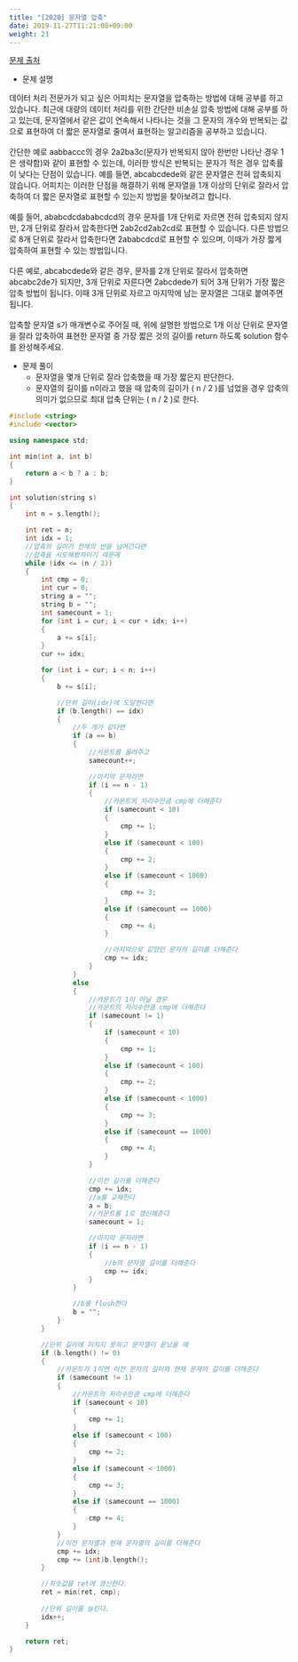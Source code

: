 ```yaml
---
title: "[2020] 문자열 압축"
date: 2019-11-27T11:21:08+09:00
weight: 21
---
```


[문제 출처](https://programmers.co.kr/learn/courses/30/lessons/60057)

- 문제 설명
	
>
데이터 처리 전문가가 되고 싶은 어피치는 문자열을 압축하는 방법에 대해 공부를 하고 있습니다. 최근에 대량의 데이터 처리를 위한 간단한 비손실 압축 방법에 대해 공부를 하고 있는데, 문자열에서 같은 값이 연속해서 나타나는 것을 그 문자의 개수와 반복되는 값으로 표현하여 더 짧은 문자열로 줄여서 표현하는 알고리즘을 공부하고 있습니다.<br>
<br>
간단한 예로 aabbaccc의 경우 2a2ba3c(문자가 반복되지 않아 한번만 나타난 경우 1은 생략함)와 같이 표현할 수 있는데, 이러한 방식은 반복되는 문자가 적은 경우 압축률이 낮다는 단점이 있습니다. 예를 들면, abcabcdede와 같은 문자열은 전혀 압축되지 않습니다. 어피치는 이러한 단점을 해결하기 위해 문자열을 1개 이상의 단위로 잘라서 압축하여 더 짧은 문자열로 표현할 수 있는지 방법을 찾아보려고 합니다.<br>
<br>
예를 들어, ababcdcdababcdcd의 경우 문자를 1개 단위로 자르면 전혀 압축되지 않지만, 2개 단위로 잘라서 압축한다면 2ab2cd2ab2cd로 표현할 수 있습니다. 다른 방법으로 8개 단위로 잘라서 압축한다면 2ababcdcd로 표현할 수 있으며, 이때가 가장 짧게 압축하여 표현할 수 있는 방법입니다.<br>
<br>
다른 예로, abcabcdede와 같은 경우, 문자를 2개 단위로 잘라서 압축하면 abcabc2de가 되지만, 3개 단위로 자른다면 2abcdede가 되어 3개 단위가 가장 짧은 압축 방법이 됩니다. 이때 3개 단위로 자르고 마지막에 남는 문자열은 그대로 붙여주면 됩니다.<br>
<br>
압축할 문자열 s가 매개변수로 주어질 때, 위에 설명한 방법으로 1개 이상 단위로 문자열을 잘라 압축하여 표현한 문자열 중 가장 짧은 것의 길이를 return 하도록 solution 함수를 완성해주세요.<br>

- 문제 풀이
	- 문자열을 몇개 단위로 잘라 압축했을 때 가장 짧은지 판단한다.
	- 문자열의 길이를 n이라고 했을 때 압축의 길이가 ( n / 2 )를 넘었을 경우 압축의 의미가 없으므로 최대 압축 단위는 ( n / 2 )로 한다.
	
```cpp
#include <string>
#include <vector>

using namespace std;

int min(int a, int b)
{
	return a < b ? a : b;
}

int solution(string s) 
{
	int n = s.length();

	int ret = n;
	int idx = 1;
	//압축의 길이가 전체의 반을 넘어간다면
	//압축을 시도해봤자이기 때문에
	while (idx <= (n / 2))
	{
		int cmp = 0;
		int cur = 0;
		string a = "";
		string b = "";
		int samecount = 1;
		for (int i = cur; i < cur + idx; i++)
		{
			a += s[i];
		}
		cur += idx;

		for (int i = cur; i < n; i++)
		{
			b += s[i];

			//단위 길이(idx)에 도달한다면
			if (b.length() == idx)
			{
				//두 개가 같다면
				if (a == b)
				{
					//카운트를 올려주고
					samecount++;

					//마지막 문자라면
					if (i == n - 1)
					{
						//카운트의 자리수만큼 cmp에 더해준다
						if (samecount < 10)
						{
							cmp += 1;
						}
						else if (samecount < 100)
						{
							cmp += 2;
						}
						else if (samecount < 1000)
						{
							cmp += 3;
						}
						else if (samecount == 1000)
						{
							cmp += 4;
						}

						//마지막으로 같았던 문자의 길이를 더해준다
						cmp += idx;
					}
				}
				else
				{
					//카운트가 1이 아닐 경우
					//카운트의 자리수만큼 cmp에 더해준다
					if (samecount != 1)
					{
						if (samecount < 10)
						{
							cmp += 1;
						}
						else if (samecount < 100)
						{
							cmp += 2;
						}
						else if (samecount < 1000)
						{
							cmp += 3;
						}
						else if (samecount == 1000)
						{
							cmp += 4;
						}
					}

					//이전 길이를 더해준다
					cmp += idx;
					//a를 교체한다
					a = b;
					//카운트롤 1로 갱신해준다
					samecount = 1;

					//마지막 문자라면
					if (i == n - 1)
					{
						//b의 문자열 길이를 더해준다
						cmp += idx;
					}
				}

				//b를 flush한다
				b = "";
			}
		}

		//단위 길이에 미치지 못하고 문자열이 끝났을 때
		if (b.length() != 0)
		{
			//카운트가 1이면 이전 문자의 길이와 현재 문자의 길이를 더해준다
			if (samecount != 1)
			{
				//카운트의 자리수만큼 cmp에 더해준다
				if (samecount < 10)
				{
					cmp += 1;
				}
				else if (samecount < 100)
				{
					cmp += 2;
				}
				else if (samecount < 1000)
				{
					cmp += 3;
				}
				else if (samecount == 1000)
				{
					cmp += 4;
				}
			}
			//이전 문자열과 현재 문자열의 길이를 더해준다
			cmp += idx;
			cmp += (int)b.length();
		}

		//최솟값을 ret에 갱신한다.
		ret = min(ret, cmp);
		
		//단위 길이를 늘린다.
		idx++;
	}

	return ret;
}
```